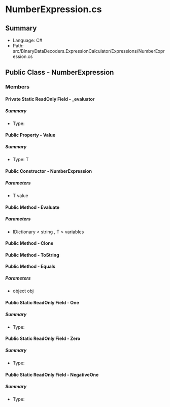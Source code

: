 ﻿# NumberExpression.cs

## Summary

* Language: C#
* Path: src/BinaryDataDecoders.ExpressionCalculator/Expressions/NumberExpression.cs

## Public Class - NumberExpression

### Members

#### Private Static ReadOnly Field - _evaluator

##### Summary

 * Type: 

#### Public Property - Value

##### Summary

 * Type: T 

#### Public Constructor - NumberExpression

#####  Parameters

 - T value 

#### Public Method - Evaluate

#####  Parameters

 - IDictionary < string , T > variables 

#### Public Method - Clone


#### Public Method - ToString


#### Public Method - Equals

#####  Parameters

 - object obj 

#### Public Static ReadOnly Field - One

##### Summary

 * Type: 

#### Public Static ReadOnly Field - Zero

##### Summary

 * Type: 

#### Public Static ReadOnly Field - NegativeOne

##### Summary

 * Type: 

